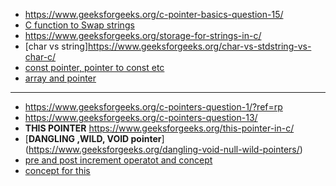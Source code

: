 - https://www.geeksforgeeks.org/c-pointer-basics-question-15/ 
- [C function to Swap strings](https://www.geeksforgeeks.org/swap-strings-in-c/)
- https://www.geeksforgeeks.org/storage-for-strings-in-c/
- [char vs string]https://www.geeksforgeeks.org/char-vs-stdstring-vs-char-c/
- [const pointer, pointer to const etc ](https://www.geeksforgeeks.org/difference-between-constant-pointer-pointers-to-constant-and-constant-pointers-to-constants/?ref=lbp)
- [array and pointer ](https://www.geeksforgeeks.org/pointer-array-array-pointer/?ref=lbp)
-----------------------
- https://www.geeksforgeeks.org/c-pointers-question-1/?ref=rp
- https://www.geeksforgeeks.org/c-pointers-question-13/
- __THIS POINTER__ https://www.geeksforgeeks.org/this-pointer-in-c/
- [__DANGLING ,WILD, VOID pointer__] (https://www.geeksforgeeks.org/dangling-void-null-wild-pointers/)
- [pre and post increment operatot and concept](https://www.geeksforgeeks.org/c-advanced-pointer-question-9-2/?ref=ml_lbp)
- [concept for this](https://www.geeksforgeeks.org/cpp-increment-and-decrement-operators/) 


